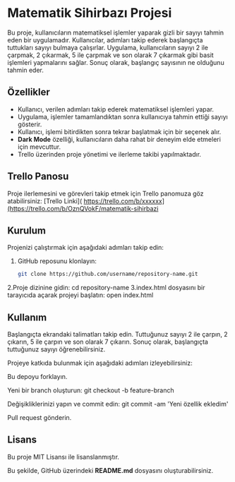 # Matematik Sihirbazı Projesi

Bu proje, kullanıcıların matematiksel işlemler yaparak gizli bir sayıyı tahmin eden bir uygulamadır. Kullanıcılar, adımları takip ederek başlangıçta tuttukları sayıyı bulmaya çalışırlar. Uygulama, kullanıcıların sayıyı 2 ile çarpmak, 2 çıkarmak, 5 ile çarpmak ve son olarak 7 çıkarmak gibi basit işlemleri yapmalarını sağlar. Sonuç olarak, başlangıç sayısının ne olduğunu tahmin eder.

## Özellikler

- Kullanıcı, verilen adımları takip ederek matematiksel işlemleri yapar.
- Uygulama, işlemler tamamlandıktan sonra kullanıcıya tahmin ettiği sayıyı gösterir.
- Kullanıcı, işlemi bitirdikten sonra tekrar başlatmak için bir seçenek alır.
- **Dark Mode** özelliği, kullanıcıların daha rahat bir deneyim elde etmeleri için mevcuttur.
- Trello üzerinden proje yönetimi ve ilerleme takibi yapılmaktadır.

## Trello Panosu

Proje ilerlemesini ve görevleri takip etmek için Trello panomuza göz atabilirsiniz: [Trello Linki](
https://trello.com/b/xxxxxx](https://trello.com/b/OznQVokF/matematik-sihirbazi

## Kurulum

Projenizi çalıştırmak için aşağıdaki adımları takip edin:

1. GitHub reposunu klonlayın:
   ```bash
   git clone https://github.com/username/repository-name.git
2.Proje dizinine gidin:
cd repository-name
3.index.html dosyasını bir tarayıcıda açarak projeyi başlatın:
open index.html


## Kullanım
Başlangıçta ekrandaki talimatları takip edin.
Tuttuğunuz sayıyı 2 ile çarpın, 2 çıkarın, 5 ile çarpın ve son olarak 7 çıkarın.
Sonuç olarak, başlangıçta tuttuğunuz sayıyı öğrenebilirsiniz.

Projeye katkıda bulunmak için aşağıdaki adımları izleyebilirsiniz:

Bu depoyu forklayın.

Yeni bir branch oluşturun:
git checkout -b feature-branch

Değişikliklerinizi yapın ve commit edin:
git commit -am 'Yeni özellik ekledim'

Pull request gönderin.
## Lisans
Bu proje MIT Lisansı ile lisanslanmıştır.

Bu şekilde, GitHub üzerindeki **README.md** dosyasını oluşturabilirsiniz.
